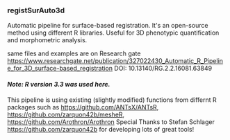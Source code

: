 ### registSurAuto3d
Automatic pipeline for surface-based registration.
It's an open-source method using different R libraries. Useful for 3D phenotypic quantification and morphometric analysis.

same files and examples are on Research gate https://www.researchgate.net/publication/327022430_Automatic_R_Pipeline_for_3D_surface-based_registration
DOI: 10.13140/RG.2.2.16081.63849 

#### *Note: R version 3.3 was used here.*

This pipeline is using existing (slightly modified) functions from differnt R packages such as https://github.com/ANTsX/ANTsR, https://github.com/zarquon42b/mesheR, https://github.com/Arothron/Arothron
Special Thanks to Stefan Schlager https://github.com/zarquon42b for developing lots of great tools!

